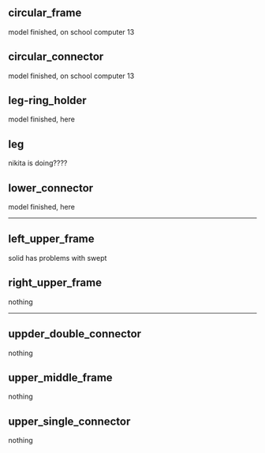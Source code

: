 ## circular_frame
model finished, on school computer 13

## circular_connector
model finished, on school computer 13

## leg-ring_holder
model finished, here

## leg
nikita is doing????

## lower_connector
model finished, here

---

## left_upper_frame
solid has problems with swept

## right_upper_frame
nothing

---

## uppder_double_connector
nothing

## upper_middle_frame
nothing

## upper_single_connector
nothing
